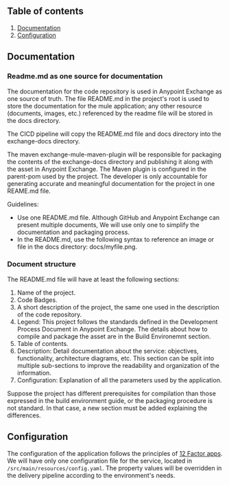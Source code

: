 ## Table of contents
1. [Documentation](#documentation)
1. [Configuration](#configuration)

## Documentation

### Readme.md as one source for documentation

The documentation for the code repository is used in Anypoint Exchange as one source of truth. The file README.md in the project's root is used to store the documentation for the mule application; any other resource (documents, images, etc.) referenced by the readme file will be stored in the docs directory.

The CICD pipeline will copy the README.md file and docs directory into the exchange-docs directory.

The maven exchange-mule-maven-plugin will be responsible for packaging the contents of the exchange-docs directory and publishing it along with the asset in Anypoint Exchange. The Maven plugin is configured in the parent-pom used by the project. The developer is only accountable for generating accurate and meaningful documentation for the project in one REAME.md file.

Guidelines:
- Use one README.md file. Although GitHub and Anypoint Exchange can present multiple documents, We will use only one to simplify the documentation and packaging process.
- In the README.md, use the following syntax to reference an image or file in the docs directory: docs/myfile.png. 

### Document structure

The README.md file will have at least the following sections:

1. Name of the project.
1. Code Badges.
1. A short description of the project, the same one used in the description of the code repository.
1. Legend: This project follows the standards defined in the Development Process Document in Anypoint Exchange. The details about how to compile and package the asset are in the Build Environemnt section. 
1. Table of contents.
1. Description: Detail documentation about the service: objectives, functionality, architecture diagrams, etc. This section can be split into multiple sub-sections to improve the readability and organization of the information.
1. Configuration: Explanation of all the parameters used by the application.

Suppose the project has different prerequisites for compilation than those expressed in the build environment guide, or the packaging procedure is not standard. In that case, a new section must be added explaining the differences.

## Configuration

The configuration of the application follows the principles of [12 Factor apps](https://12factor.net/config). We will have only one configuration file for the service, located in `/src/main/resources/config.yaml`. The property values will be overridden in the delivery pipeline according to the environment's needs.
